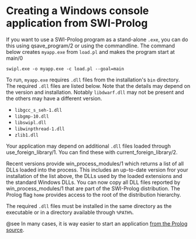 # Creating a Windows console application from SWI-Prolog

If you want to use a SWI-Prolog program as a stand-alone ``.exe``, you can
do this using qsave_program/2 or using the commandline. The command
below creates ``myapp.exe`` from ``load.pl`` and makes the program start at
main/0

```
swipl.exe -o myapp.exe -c load.pl --goal=main
```

To run, ``myapp.exe`` requires ``.dll`` files from the installation's
``bin`` directory. The required ``.dll`` files are listed below. Note that
the details may depend on the version and installation. Notably
``libdwarf.dll`` may not be present and the others may have a different
version.

  - ``libgcc_s_seh-1.dll``
  - ``libgmp-10.dll``
  - ``libswipl.dll``
  - ``libwinpthread-1.dll``
  - ``zlib1.dll``

Your application may depend on additional ``.dll`` files loaded through
use_foreign_library/1. You can find these with current_foreign_library/2.

Recent versions provide win_process_modules/1 which returns a list of
all DLLs loaded into the process. This includes an up-to-date version
fror your installation of the list above, the DLLs used by the loaded
extensions and the standard Windows DLLs. You can now copy all DLL files
reported by win_process_modules/1 that are part of the SWI-Prolog
distribution. The Prolog flag `home` provides access to the root of the
distribution hierarchy.

The required ``.dll`` files must be installed in the same directory as
the executable or in a directory available through ``%PATH%``.

@see In many cases, it is way easier to start an application [from the
Prolog source](<PrologScript.html>).
